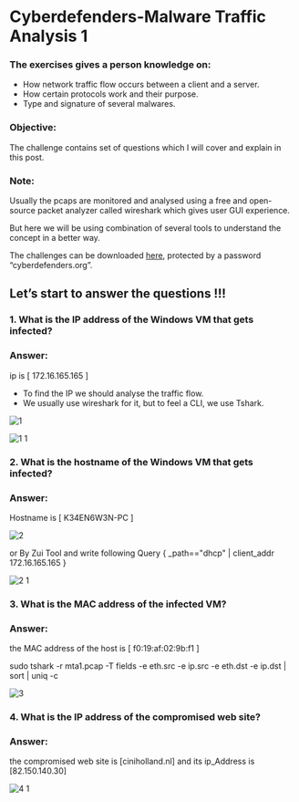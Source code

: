 # Cyberdefenders-Malware Traffic Analysis 1

### The exercises gives a person knowledge on:

- How network traffic flow occurs between a client and a server.
- How certain protocols work and their purpose.
- Type and signature of several malwares.

### Objective:
The challenge contains set of questions which I will cover and explain in this post.

### Note:
Usually the pcaps are monitored and analysed using a free and open-source packet analyzer called wireshark which gives user GUI experience.

But here we will be using combination of several tools to understand the concept in a better way.

The challenges can be downloaded [here](https://cyberdefenders.org/blueteam-ctf-challenges/?search_query=malware), protected by a password “cyberdefenders.org”.

## Let’s start to answer the questions !!!
### 1. What is the IP address of the Windows VM that gets infected?
### Answer:  

ip is [ 172.16.165.165 ] 

- To find the IP we should analyse the traffic flow.
- We usually use wireshark for it, but to feel a CLI, we use Tshark.

![1](https://github.com/user-attachments/assets/ff875623-7264-4a4c-add7-229cd10dc309)

![1 1](https://github.com/user-attachments/assets/af9629d1-6414-42a1-9dd3-6765780e1c91)


### 2. What is the hostname of the Windows VM that gets infected?
### Answer:  
Hostname is [ K34EN6W3N-PC ]

![2](https://github.com/user-attachments/assets/cbdff7f3-2a09-4ee5-8c2d-6b637c40c516)

or
By Zui Tool and write following Query { _path=="dhcp" | client_addr 172.16.165.165 }

![2 1](https://github.com/user-attachments/assets/3bb34aaf-ccec-4add-9e6e-2b8543a55ec3)


### 3. What is the MAC address of the infected VM?
### Answer:  

the MAC address of the host is [ f0:19:af:02:9b:f1 ]

sudo tshark -r mta1.pcap -T fields -e eth.src -e ip.src -e eth.dst -e ip.dst | sort | uniq -c

![3](https://github.com/user-attachments/assets/55ac7af3-b778-4909-8bbb-26148ac4ecd5)


### 4. What is the IP address of the compromised web site?
### Answer:  

the compromised web site is [ciniholland.nl] and its ip_Address is [82.150.140.30]

![4 1](https://github.com/user-attachments/assets/911c60af-32cb-4631-931f-775488a5e9a4)


















